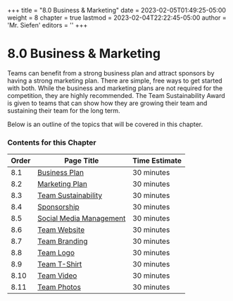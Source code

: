 +++
title = "8.0 Business & Marketing"
date = 2023-02-05T01:49:25-05:00
weight = 8
chapter = true
lastmod = 2023-02-04T22:22:45-05:00
author = 'Mr. Siefen'
editors = ''
+++

# 8.0 Business & Marketing

Teams can benefit from a strong business plan and attract sponsors by having a strong marketing plan. There are simple, free ways to get started with both. While the business and marketing plans are not required for the competition, they are highly recommended. The Team Sustainability Award is given to teams that can show how they are growing their team and sustaining their team for the long term.

Below is an outline of the topics that will be covered in this chapter.

### Contents for this Chapter

| Order | Page Title | Time Estimate |
| --- | --- | --- |
| 8.1 | [Business Plan](/business_marketing/business_plan) | 30 minutes |
| 8.2 | [Marketing Plan](/business_marketing/marketing_plan) | 30 minutes |
| 8.3 | [Team Sustainability](/business_marketing/team_sustainability) | 30 minutes |
| 8.4 | [Sponsorship](/business_marketing/sponsorship) | 30 minutes |
| 8.5 | [Social Media Management](/business_marketing/social_media_management) | 30 minutes |
| 8.6 | [Team Website](/business_marketing/team_website) | 30 minutes |
| 8.7 | [Team Branding](/business_marketing/team_branding) | 30 minutes |
| 8.8 | [Team Logo](/business_marketing/team_logo) | 30 minutes |
| 8.9 | [Team T-Shirt](/business_marketing/team_tshirt) | 30 minutes |
| 8.10 | [Team Video](/business_marketing/team_video) | 30 minutes |
| 8.11 | [Team Photos](/business_marketing/team_photos) | 30 minutes |